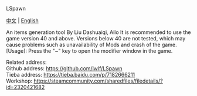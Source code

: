 LSpawn

[中文](/REDME.md) | [English](/REDME_EN.md)

An items generation tool By Liu Dashuaiqi, Ailo
It is recommended to use the game version 40 and above. Versions below 40 are not tested, which may cause problems such as unavailability of Mods and crash of the game.  
[Usage]: Press the "~" key to open the modifier window in the game.  

Related address:  
Github address: https://github.com/lwlf/LSpawn  
Tieba address: https://tieba.baidu.com/p/7182666211  
Workshop: https://steamcommunity.com/sharedfiles/filedetails/?id=2320421682  
